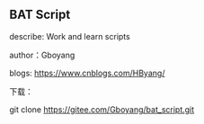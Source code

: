 ## BAT Script

describe: Work and learn scripts

author：Gboyang

blogs: https://www.cnblogs.com/HByang/

下载：

git clone https://gitee.com/Gboyang/bat_script.git





